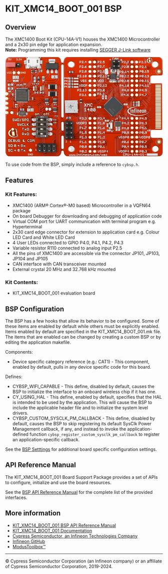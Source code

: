 # KIT_XMC14_BOOT_001 BSP

## Overview

The XMC1400 Boot Kit (CPU-14A-V1) houses the XMC1400 Microcontroller and a 2x30 pin edge for application expansion.     
**Note:**
Programming this kit requires installing 
[SEGGER J-Link software](https://www.segger.com/downloads/jlink/#J-LinkSoftwareAndDocumentationPack)

![](docs/html/board.png)

To use code from the BSP, simply include a reference to `cybsp.h`.

## Features

### Kit Features:

* XMC1400 (ARM® Cortex®-M0 based) Microcontroller in a VQFN64 package
* On board Debugger for downloading and debugging of application code
* Virtual COM port for UART communication with terminal program e.g. Hyperterminal
* 2x30 card edge connector for extension to application card e.g. Colour LED Card and White LED Card
* 4 User LEDs connected to GPIO P4.0, P4.1, P4.2, P4.3
* Variable resistor R110 connected to analog input P2.5
* All the pins of XMC1400 are accessible via the connector JP101, JP103, JP104 and JP105
* CAN interface with CAN transceiver mounted
* External crystal 20 MHz and 32.768 kHz mounted

### Kit Contents:

* KIT_XMC14_BOOT_001 evaluation board

## BSP Configuration

The BSP has a few hooks that allow its behavior to be configured. Some of these items are enabled by default while others must be explicitly enabled. Items enabled by default are specified in the KIT_XMC14_BOOT_001.mk file. The items that are enabled can be changed by creating a custom BSP or by editing the application makefile.

Components:
* Device specific category reference (e.g.: CAT1) - This component, enabled by default, pulls in any device specific code for this board.

Defines:
* CYBSP_WIFI_CAPABLE - This define, disabled by default, causes the BSP to initialize the interface to an onboard wireless chip if it has one.
* CY_USING_HAL - This define, enabled by default, specifies that the HAL is intended to be used by the application. This will cause the BSP to include the applicable header file and to initialize the system level drivers.
* CYBSP_CUSTOM_SYSCLK_PM_CALLBACK - This define, disabled by default, causes the BSP to skip registering its default SysClk Power Management callback, if any, and instead to invoke the application-defined function `cybsp_register_custom_sysclk_pm_callback` to register an application-specific callback.



See the [BSP Setttings][settings] for additional board specific configuration settings.

## API Reference Manual

The KIT_XMC14_BOOT_001 Board Support Package provides a set of APIs to configure, initialize and use the board resources.

See the [BSP API Reference Manual][api] for the complete list of the provided interfaces.

## More information
* [KIT_XMC14_BOOT_001 BSP API Reference Manual][api]
* [KIT_XMC14_BOOT_001 Documentation](https://www.infineon.com/cms/en/product/evaluation-boards/kit_xmc14_boot_001/)
* [Cypress Semiconductor, an Infineon Technologies Company](http://www.cypress.com)
* [Infineon GitHub](https://github.com/infineon)
* [ModusToolbox™](https://www.cypress.com/products/modustoolbox-software-environment)

[api]: https://infineon.github.io/TARGET_KIT_XMC14_BOOT_001/html/modules.html
[settings]: https://infineon.github.io/TARGET_KIT_XMC14_BOOT_001/html/md_bsp_settings.html

---
© Cypress Semiconductor Corporation (an Infineon company) or an affiliate of Cypress Semiconductor Corporation, 2019-2024.